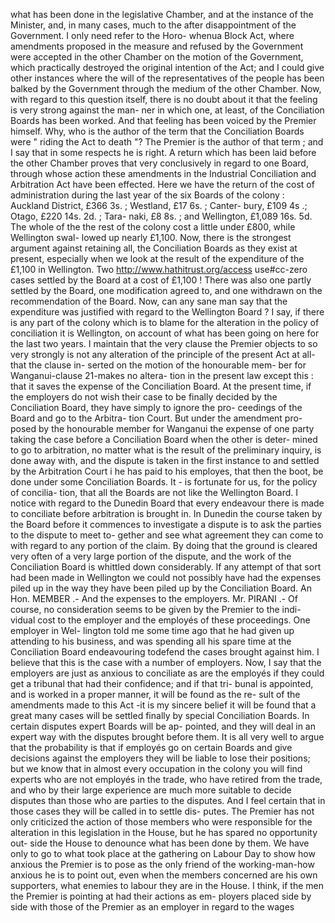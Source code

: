what has been done in the legislative Chamber, and at the instance of the Minister, and, in many cases, much to the after disappointment of the Government. I only need refer to the Horo- whenua Block Act, where amendments proposed in the measure and refused by the Government were accepted in the other Chamber on the motion of the Government, which practically destroyed the original intention of the Act; and I could give other instances where the will of the representatives of the people has been balked by the Government through the medium of the other Chamber. Now, with regard to this question itself, there is no doubt about it that the feeling is very strong against the man- ner in which one, at least, of the Conciliation Boards has been worked. And that feeling has been voiced by the Premier himself. Why, who is the author of the term that the Conciliation Boards were " riding the Act to death "? The Premier is the author of that term ; and I say that in some respects he is right. A return which has been laid before the other Chamber proves that very conclusively in regard to one Board, through whose action these amendments in the Industrial Conciliation and Arbitration Act have been effected. Here we have the return of the cost of administration during the last year of the six Boards of the colony : Auckland District, £366 3s. ; Westland, £17 6s. ; Canter- bury, £109 4s .; Otago, £220 14s. 2d. ; Tara- naki, £8 8s. ; and Wellington, £1,089 16s. 5d. The whole of the the rest of the colony cost a little under £800, while Wellington swal- lowed up nearly £1,100. Now, there is the strongest argument against retaining all, the Conciliation Boards as they exist at present, especially when we look at the result of the expenditure of the £1,100 in Wellington. Two http://www.hathitrust.org/access use#cc-zero cases settled by the Board at a cost of £1,100 ! There was also one partly settled by the Board, one modification agreed to, and one withdrawn on the recommendation of the Board. Now, can any sane man say that the expenditure was justified with regard to the Wellington Board ? I say, if there is any part of the colony which is to blame for the alteration in the policy of conciliation it is Wellington, on account of what has been going on here for the last two years. I maintain that the very clause the Premier objects to so very strongly is not any alteration of the principle of the present Act at all-that the clause in- serted on the motion of the honourable mem- ber for Wanganui-clause 21-makes no altera- tion in the present law except this : that it saves the expense of the Conciliation Board. At the present time, if the employers do not wish their case to be finally decided by the Conciliation Board, they have simply to ignore the pro- ceedings of the Board and go to the Arbitra- tion Court. But under the amendment pro- posed by the honourable member for Wanganui the expense of one party taking the case before a Conciliation Board when the other is deter- mined to go to arbitration, no matter what is the result of the preliminary inquiry, is done away with, and the dispute is taken in the first instance to and settled by the Arbitration Court i he has paid to his employes, that then the boot, be done under some Conciliation Boards. It - is fortunate for us, for the policy of concilia- tion, that all the Boards are not like the Wellington Board. I notice with regard to the Dunedin Board that every endeavour there is made to conciliate before arbitration is brought in. In Dunedin the course taken by the Board before it commences to investigate a dispute is to ask the parties to the dispute to meet to- gether and see what agreement they can come to with regard to any portion of the claim. By doing that the ground is cleared very often of a very large portion of the dispute, and the work of the Conciliation Board is whittled down considerably. If any attempt of that sort had been made in Wellington we could not possibly have had the expenses piled up in the way they have been piled up by the Conciliation Board. An Hon. MEMBER .- And the expenses to the employers. Mr. PIRANI .- Of course, no consideration seems to be given by the Premier to the indi- vidual cost to the employer and the employés of these proceedings. One employer in Wel- lington told me some time ago that he had given up attending to his business, and was spending all his spare time at the Conciliation Board endeavouring todefend the cases brought against him. I believe that this is the case with a number of employers. Now, I say that the employers are just as anxious to conciliate as are the employés if they could get a tribunal that had their confidence; and if that tri- bunal is appointed, and is worked in a proper manner, it will be found as the re- sult of the amendments made to this Act -it is my sincere belief it will be found that a great many cases will be settled finally by special Conciliation Boards. In certain disputes expert Boards will be ap- pointed, and they will deal in an expert way with the disputes brought before them. It is all very well to argue that the probability is that if employés go on certain Boards and give decisions against the employers they will be liable to lose their positions; but we know that in almost every occupation in the colony you will find experts who are not employés in the trade, who have retired from the trade, and who by their large experience are much more suitable to decide disputes than those who are parties to the disputes. And I feel certain that in those cases they will be called in to settle dis- putes. The Premier has not only criticized the action of those members who were responsible for the alteration in this legislation in the House, but he has spared no opportunity out- side the House to denounce what has been done by them. We have only to go to what took place at the gathering on Labour Day to show how anxious the Premier is to pose as the only friend of the working-man-how anxious he is to point out, even when the members concerned are his own supporters, what enemies to labour they are in the House. I think, if the men the Premier is pointing at had their actions as em- ployers placed side by side with those of the Premier as an employer in regard to the wages 